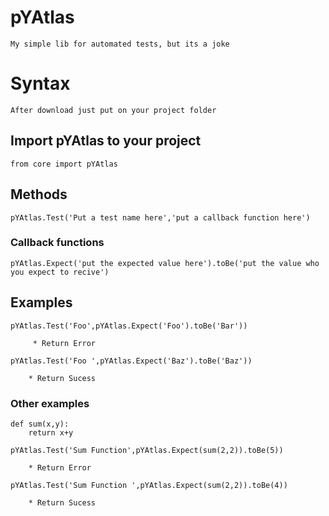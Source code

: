 
# pYAtlas

    My simple lib for automated tests, but its a joke


# Syntax

    After download just put on your project folder

## Import pYAtlas to your project

    from core import pYAtlas


## Methods

    pYAtlas.Test('Put a test name here','put a callback function here')

### Callback functions 
    
    pYAtlas.Expect('put the expected value here').toBe('put the value who you expect to recive')


## Examples

    pYAtlas.Test('Foo',pYAtlas.Expect('Foo').toBe('Bar'))

         * Return Error

    pYAtlas.Test('Foo ',pYAtlas.Expect('Baz').toBe('Baz'))

        * Return Sucess

### Other examples

    def sum(x,y):
        return x+y

    pYAtlas.Test('Sum Function',pYAtlas.Expect(sum(2,2)).toBe(5))

        * Return Error

    pYAtlas.Test('Sum Function ',pYAtlas.Expect(sum(2,2)).toBe(4))

        * Return Sucess



